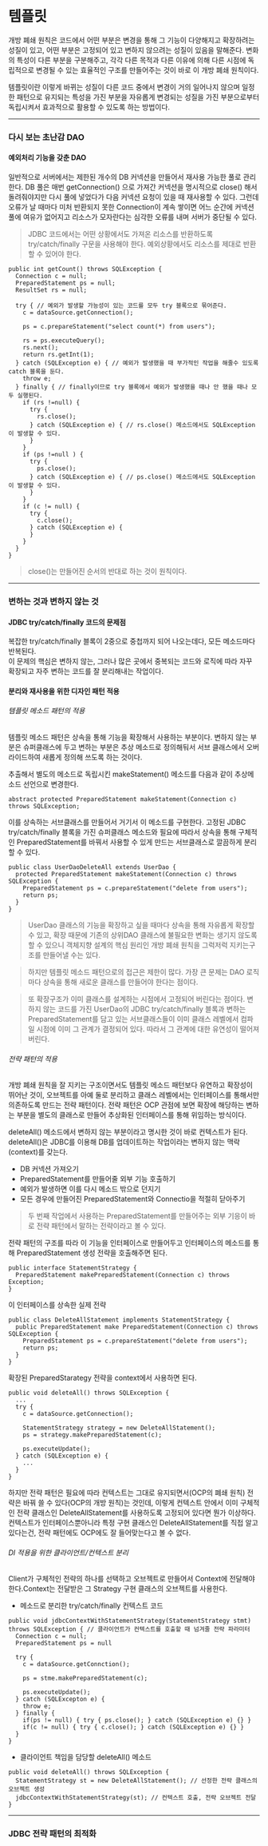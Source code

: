 # 템플릿
개방 폐쇄 원칙은 코드에서 어떤 부분은 변경을 통해 그 기능이 다양해지고 확장하려는 성질이 있고, 어떤 부분은 고정되어 있고 변하지 않으려는 성질이 있음을 
말해준다. 변화의 특성이 다른 부분을 구분해주고, 각각 다른 목적과 다른 이유에 의해 다른 시점에 독립적으로 변경될 수 있는 효율적인 구조를 만들어주는 것이 
바로 이 개방 폐쇄 원칙이다.

템플릿이란 이렇게 바뀌는 성질이 다른 코드 중에서 변경이 거의 일어나지 않으며 일정한 패턴으로 유지되는 특성을 가진 부분을 자유롭게 변경되는 성질을 가진 
부분으로부터 독립시켜서 효과적으로 활용할 수 있도록 하는 방법이다.
<hr/>

### 다시 보는 초난감 DAO
#### 예외처리 기능을 갖춘 DAO
일반적으로 서버에서는 제한된 개수의 DB 커넥션을 만들어서 재사용 가능한 풀로 관리한다. DB 풀은 매번 getConnection() 으로 가져간 커넥션을 명시적으로 
close() 해서 돌려줘야지만 다시 풀에 넣었다가 다음 커넥션 요청이 있을 때 재사용할 수 있다. 그런데 오류가 날 때마다 미처 반환되지 못한 Connection이 계속 
쌓이면 어느 순간에 커넥션 풀에 여유가 없어지고 리소스가 모자란다는 심각한 오류를 내며 서버가 중단될 수 있다.

> JDBC 코드에서는 어떤 상황에서도 가져온 리소스를 반환하도록 try/catch/finally 구문을 사용해야 한다. 예외상황에서도 리소스를 제대로 반환할 수 있어야 한다.
```
public int getCount() throws SQLException {
  Connection c = null;
  PreparedStatement ps = null;
  ResultSet rs = null;
  
  try { // 예외가 발생할 가능성이 있는 코드를 모두 try 블록으로 묶어준다.
    c = dataSource.getConnection();
    
    ps = c.prepareStatement("select count(*) from users");
    
    rs = ps.executeQuery();
    rs.next();
    return rs.getInt(1);
  } catch (SQLException e) { // 예외가 발생했을 때 부가적인 작업을 해줄수 있도록 catch 블록을 둔다.
    throw e;
  } finally { // finally이므로 try 블록에서 예외가 발생했을 때나 안 했을 때나 모두 실행된다.
    if (rs !=null) {
      try {
        rs.close();
      } catch (SQLException e) { // rs.close() 메소드에서도 SQLException이 발생할 수 있다.
      }
    }
    if (ps !=null ) {
      try {
        ps.close();
      } catch (SQLException e) { // ps.close() 메소드에서도 SQLException이 발생할 수 있다.
      }
    }
    if (c != null) {
      try {
        c.close();
      } catch (SQLException e) {
      }
    }
  }
}
```
> close()는 만들어진 순서의 반대로 하는 것이 원칙이다.
<hr/>

### 변하는 것과 변하지 않는 것
#### JDBC try/catch/finally 코드의 문제점
복잡한 try/catch/finally 블록이 2중으로 중첩까지 되어 나오는데다, 모든 메소드마다 반복된다.<br/>
이 문제의 핵심은 변하지 않는, 그러나 많은 곳에서 중복되는 코드와 로직에 따라 자꾸 확장되고 자주 변하는 코드를 잘 분리해내는 작업이다.
#### 분리와 재사용을 위한 디자인 패턴 적용
###### 템플릿 메소드 패턴의 적용
템플릿 메소드 패턴은 상속을 통해 기능을 확장해서 사용하는 부분이다. 변하지 않는 부분은 슈퍼클래스에 두고 변하는 부분은 추상 메소드로 정의해둬서 서브 클래스에서 오버라이드하여 새롭게 정의해 쓰도록 하는 것이다.

추출해서 별도의 메소드로 독립시킨 makeStatement() 메소드를 다음과 같이 추상메소드 선언으로 변경한다.
```
abstract protected PreparedStatement makeStatement(Connection c) throws SQLException;
```
이를 상속하는 서브클래스를 만들어서 거기서 이 메소드를 구현한다. 고정된 JDBC try/catch/finally 블록을 가진 슈퍼클래스 메소드와 필요에 따라서 상속을 통해 구체적인 PreparedStatement를 바꿔서 사용할 수 있게 만드는 서브클래스로 깔끔하게 분리할 수 있다.
```
public class UserDaoDeleteAll extends UserDao {
  protected PreparedStatement makeStatement(Connection c) throws SQLException {
    PreparedStatement ps = c.prepareStatement("delete from users");
    return ps;
  }
}
```
> UserDao 클래스의 기능을 확장하고 싶을 때마다 상속을 통해 자유롭게 확장할 수 있고, 확장 때문에 기존의 상위DAO 클래스에 불필요한 변화는 생기지 않도록 할 수 있으니 객체지향 설계의 핵심 원리인 개방 폐쇄 원칙을 그럭저럭 지키는구조를 만들어낼 수는 있다.

> 하지만 템플릿 메소드 패턴으로의 접근은 제한이 많다. 가장 큰 문제는 DAO 로직마다 상속을 통해 새로운 클래스를 만들어야 한다는 점이다.

> 또 확장구조가 이미 클래스를 설계하는 시점에서 고정되어 버린다는 점이다. 변하지 않는 코드를 가진 UserDao의 JDBC try/catch/finally 블록과 변하는 PreparedStatement를 담고 있는 서브클래스들이 이미 클래스 레벨에서 컴파일 시점에 이미 그 관계가 결정되어 있다. 따라서 그 관계에 대한 유연성이 떨어져 버린다. 

###### 전략 패턴의 적용
개방 폐쇄 원칙을 잘 지키는 구조이면서도 템플릿 메소드 패턴보다 유연하고 확장성이 뛰어난 것이, 오브젝트를 아예 둘로 분리하고 클래스 레벨에서는 인터페이스를 통해서만 의존하도록 만드는 전략 패턴이다. 전략 패턴은 OCP 관점에 보면 확장에 해당하는 변하는 부분을 별도의 클래스로 만들어 추상화된 인터페이스를 통해 위임하는 방식이다. 

deleteAll() 메소드에서 변하지 않는 부분이라고 명시한 것이 바로 컨텍스트가 된다. deleteAll()은 JDBC를 이용해 DB를 업데이트하는 작업이라는 변하지 않는 맥락(context)를 갖는다.
* DB 커넥션 가져오기
* PreparedStatement를 만들어줄 외부 기능 호출하기
* 예외가 발생하면 이를 다시 메소드 밖으로 던지기
* 모든 경우에 만들어진 PreparedStatement와 Connectio을 적절히 닫아주기<br/>
> 두 번째 작업에서 사용하는 PreparedStatement를 만들어주는 외부 기응이 바로 전략 패턴에서 말하는 전략이라고 볼 수 있다.

전략 패턴의 구조를 따라 이 기능을 인터페이스로 만들어두고 인터페이스의 메소드를 통해 PreparedStatement 생성 전략을 호출해주면 된다.
```
public interface StatementStrategy {
  PreparedStatement makePreparedStatement(Connection c) throws Exception;
}
```
이 인터페이스를 상속한 실제 전략
```
public class DeleteAllStatement implements StatementStrategy {
  public PreparedStatement make PreparedStatement(Connection c) throws SQLException {
    PreparedStatement ps = c.prepareStatement("delete from users");
    return ps;
  }
}
```
확장된 PreparedStarategy 전략을 context에서 사용하면 된다.
```
public void deleteAll() throws SQLException {
  ...
  try {
    c = dataSource.getConnection();
    
    StatementStrategy strategy = new DeleteAllStatement();
    ps = strategy.makePreparedStatement(c);
    
    ps.executeUpdate();
  } catch (SQLException e) {
    ...
  }
}
```
하지만 전략 패턴은 필요에 따라 컨텍스트는 그대로 유지되면서(OCP의 폐쇄 원칙) 전략은 바꿔 쓸 수  있다(OCP의 개방 원칙)는 것인데, 이렇게 컨텍스트 안에서 이미 구체적인 전략 클래스인 DeleteAllStatement를 사용하도록 고정되어 있다면 뭔가 이상하다. 컨텍스트가 인터페이스뿐아니라 특정 구현 클래스인 DeleteAllStatement를 직접 알고 있다는건, 전략 패턴에도 OCP에도 잘 들어맞는다고 볼 수 없다.

###### DI 적용을 위한 클라이언트/컨텍스트 분리
Client가 구체적인 전략의 하나를 선택하고 오브젝트로 만들어서 Context에 전달해야 한다.Context는 전달받은 그 Strategy 구현 클래스의 오브젝트를 사용한다.<br/>
* 메소드로 분리한 try/catch/finally 컨텍스트 코드
```
public void jdbcContextWithStatementStrategy(StatementStrategy stmt) throws SQLException { // 클라이언트가 컨텍스트를 호출할 때 넘겨줄 전략 파라미터
  Connection c = null;
  PreparedStatement ps = null
  
  try {
    c = dataSource.getConnction();
    
    ps = stme.makePreparedStatement(c);
    
    ps.executeUpdate();
  } catch (SQLExcepton e) {
    throw e;
  } finally {
    if(ps != null) { try { ps.close(); } catch (SQLException e) {} }
    if(c != null) { try { c.close(); } catch (SQLException e) {} }
  }
}
```
* 클라이언트 책임을 담당할 deleteAll() 메소드
```
public void deleteAll() throws SQLException {
  StatementStrategy st = new DeleteAllStatement(); // 선정한 전략 클래스의 오브젝트 생성
  jdbcContextWithStatementStrategy(st); // 컨텍스트 호출, 전략 오브젝트 전달
}
```
<hr/>

### JDBC 전략 패턴의 최적화
